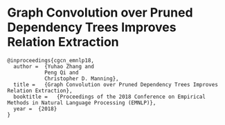 # Graph Convolution over Pruned Dependency Trees Improves Relation Extraction

```
@inproceedings{cgcn_emnlp18,
  author =  {Yuhao Zhang and 
            Peng Qi and
            Christopher D. Manning},
  title =   {Graph Convolution over Pruned Dependency Trees Improves Relation Extraction},
  booktitle =   {Proceedings of the 2018 Conference on Empirical Methods in Natural Language Processing (EMNLP)},
  year =  {2018}
}
```
